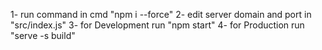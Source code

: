 1- run command in cmd "npm i --force"
2- edit server domain and port in "src/index.js"
3- for Development run "npm start"
4- for Production run "serve -s build"